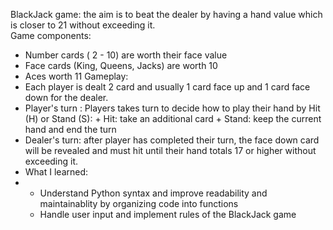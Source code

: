 BlackJack game: the aim is to beat the dealer by having a hand value which is closer to 21 without exceeding it.  
Game components: 
 - Number cards ( 2 - 10) are worth their face value
 - Face cards (King, Queens, Jacks) are worth 10
 - Aces worth 11
Gameplay:
 - Each player is dealt 2 card and usually 1 card face up and 1 card face down for the dealer.
 - Player's turn : Players takes turn to decide how to play their hand by Hit (H) or Stand (S):
       + Hit: take an additional card
       + Stand: keep the current hand and end the turn
 - Dealer's turn: after player has completed their turn, the face down card will be revealed and must hit until their hand totals 17 or higher without exceeding it.
 - What I learned:
 -  - Understand Python syntax and improve readability and maintainablity by organizing code into functions
    - Handle user input and implement rules of the BlackJack game 
